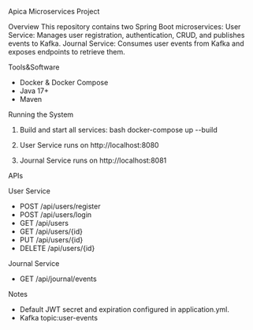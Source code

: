 Apica Microservices Project

Overview
This repository contains two Spring Boot microservices:
User Service: Manages user registration, authentication, CRUD, and publishes events to Kafka.
Journal Service: Consumes user events from Kafka and exposes endpoints to retrieve them.

Tools&Software
- Docker & Docker Compose
- Java 17+
- Maven

Running the System
1. Build and start all services:
bash
docker-compose up --build

2. User Service runs on http://localhost:8080
3. Journal Service runs on http://localhost:8081

APIs

User Service
- POST /api/users/register
- POST /api/users/login
- GET /api/users
- GET /api/users/{id}
- PUT /api/users/{id}
- DELETE /api/users/{id}

Journal Service
- GET /api/journal/events

Notes
- Default JWT secret and expiration configured in application.yml.
- Kafka topic:user-events
